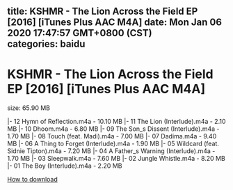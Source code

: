 
title: KSHMR - The Lion Across the Field EP [2016] [iTunes Plus AAC M4A]
date: Mon Jan 06 2020 17:47:57 GMT+0800 (CST)    
categories: baidu
---

# KSHMR - The Lion Across the Field EP [2016] [iTunes Plus AAC M4A]
size: 65.90 MB
 
 
|- 12 Hymn of Reflection.m4a - 10.10 MB
|- 11 The Lion (Interlude).m4a - 2.10 MB
|- 10 Dhoom.m4a - 6.80 MB
|- 09 The Son_s Dissent (Interlude).m4a - 1.70 MB
|- 08 Touch (feat. Madi).m4a - 7.00 MB
|- 07 Dadima.m4a - 9.40 MB
|- 06 A Thing to Forget (Interlude).m4a - 1.90 MB
|- 05 Wildcard (feat. Sidnie Tipton).m4a - 7.20 MB
|- 04 A Father_s Warning (Interlude).m4a - 1.70 MB
|- 03 Sleepwalk.m4a - 7.60 MB
|- 02 Jungle Whistle.m4a - 8.20 MB
|- 01 The Boy (Interlude).m4a - 2.20 MB

[How to download](https://bpcam.bemobtrk.com/go/2ceec3aa-1ca2-46d6-b9ff-aaa5c184517c?jno=2645)